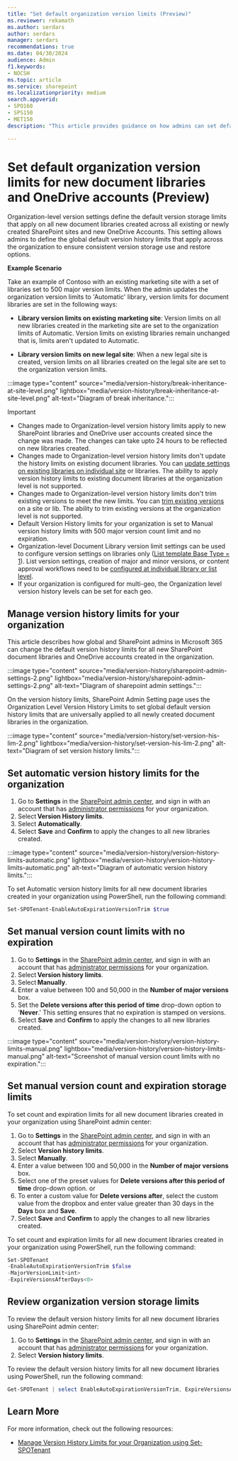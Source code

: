 ```yaml
---
title: "Set default organization version limits (Preview)"
ms.reviewer: rekamath
ms.author: serdars
author: serdars
manager: serdars
recommendations: true
ms.date: 04/30/2024
audience: Admin
f1.keywords:
- NOCSH
ms.topic: article
ms.service: sharepoint
ms.localizationpriority: medium
search.appverid:
- SPO160
- SPS150
- MET150
description: "This article provides guidance on how admins can set default organization version limits for new document libraries and OneDrive accounts."

---
```


# Set default organization version limits for new document libraries and OneDrive accounts (Preview)

Organization-level version settings define the default version storage limits that apply on all new document libraries created across all existing or newly created SharePoint sites and new OneDrive Accounts. This setting allows admins to define the global default version history limits that apply across the organization to ensure consistent version storage use and restore options.  

**Example Scenario**

Take an example of Contoso with an existing marketing site with a set of libraries set to 500 major version limits. When the admin updates the organization version limits to 'Automatic' library, version limits for document libraries are set in the following ways:

- **Library version limits on existing marketing site**: Version limits on all new libraries created in the marketing site are set to the organization limits of Automatic. Version limits on existing libraries remain unchanged that is, limits aren't updated to Automatic.  

- **Library version limits on new legal site**: When a new legal site is created, version limits on all libraries created on the legal site are set to the organization version limits.

:::image type="content" source="media/version-history/break-inheritance-at-site-level.png" lightbox="media/version-history/break-inheritance-at-site-level.png" alt-text="Diagram of break inheritance.":::

> [!IMPORTANT]
> - Changes made to Organization-level version history limits apply to new SharePoint libraries and OneDrive user accounts created since the change was made. The changes can take upto 24 hours to be reflected on new libraries created. 
> - Changes made to Organization-level version history limits don't update the history limits on existing document libraries. You can [update settings on existing libraries on individual site](document-library-version-history-limits.md#version-storage-behavior) or libraries. The ability to apply version history limits to existing document libraries at the organization level is not supported.
> - Changes made to Organization-level version history limits don't trim existing versions to meet the new limits. You can [trim existing versions](library-version-limits.md#manage-version-history-limits-for-a-library-using-powershell) on a site or lib. The ability to trim existing versions at the organization level is not supported.
> - Default Version History limits for your organization is set to Manual version history limits with 500 major version count limit and no expiration.
> - Organization-level Document Library version limit settings can be used to configure version settings on libraries only ([List template Base Type = 1](/openspecs/sharepoint_protocols/ms-wssts/8bf797af-288c-4a1d-a14b-cf5394e636cf)). List version settings, creation of major and minor versions, or content approval workflows need to be [configured at individual library or list level](https://support.microsoft.com/en-us/office/enable-and-configure-versioning-for-a-list-or-library-1555d642-23ee-446a-990a-bcab618c7a37).
> - If your organization is configured for multi-geo, the Organization level version history levels can be set for each geo. 

## Manage version history limits for your organization

This article describes how global and SharePoint admins in Microsoft 365 can change the default version history limits for all new SharePoint document libraries and OneDrive accounts created in the organization. 

:::image type="content" source="media/version-history/sharepoint-admin-settings-2.png" lightbox="media/version-history/sharepoint-admin-settings-2.png" alt-text="Diagram of sharepoint admin settings.":::

On the version history limits, SharePoint Admin Setting page uses the Organization Level Version History Limits to set global default version history limits that are universally applied to all newly created document libraries in the organization.

:::image type="content" source="media/version-history/set-version-his-lim-2.png" lightbox="media/version-history/set-version-his-lim-2.png" alt-text="Diagram of set version history limits.":::


## Set automatic version history limits for the organization

1. Go to **Settings** in the [SharePoint admin center](/sharepoint/sharepoint-admin-role), and sign in with an account that has [administrator permissions](/sharepoint/sharepoint-admin-role) for your organization.
1. Select **Version History limits**.
1. Select **Automatically**.
1. Select **Save** and **Confirm** to apply the changes to all new libraries created.

:::image type="content" source="media/version-history/version-history-limits-automatic.png" lightbox="media/version-history/version-history-limits-automatic.png" alt-text="Diagram of automatic version history limits.":::

To set Automatic version history limits for all new document libraries created in your organization using PowerShell, run the following command:

```PowerShell
Set-SPOTenant-EnableAutoExpirationVersionTrim $true
```

## Set manual version count limits with no expiration

1. Go to **Settings** in the [SharePoint admin center](/sharepoint/sharepoint-admin-role), and sign in with an account that has [administrator permissions](/sharepoint/sharepoint-admin-role) for your organization.
1. Select **Version history limits**.
1. Select **Manually**.
1. Enter a value between 100 and 50,000 in the **Number of major versions** box.
1. Set the **Delete versions after this period of time** drop-down option to '**Never**.' This setting ensures that no expiration is stamped on versions.
1. Select **Save** and **Confirm** to apply the changes to all new libraries created.

:::image type="content" source="media/version-history/version-history-limits-manual.png" lightbox="media/version-history/version-history-limits-manual.png" alt-text="Screenshot of manual version count limits with no expiration.":::

## Set manual version count and expiration storage limits

To set count and expiration limits for all new document libraries created in your organization using SharePoint admin center:
1. Go to **Settings** in the [SharePoint admin center](/sharepoint/sharepoint-admin-role), and sign in with an account that has [administrator permissions](/sharepoint/sharepoint-admin-role) for your organization.
1. Select **Version history limits**.
1. Select **Manually**.
1. Enter a value between 100 and 50,000 in the **Number of major versions** box.
1. Select one of the preset values for **Delete versions after this period of time** drop-down option. or
1. To enter a custom value for **Delete versions after**, select the custom value from the dropbox and enter value greater than 30 days in the **Days** box and **Save**.
1. Select **Save** and **Confirm** to apply the changes to all new libraries created.

To set count and expiration limits for all new document libraries created in your organization using PowerShell, run the following command:

```PowerShell
Set-SPOTenant 
-EnableAutoExpirationVersionTrim $false
-MajorVersionLimit<int>
-ExpireVersionsAfterDays<0>
```

## Review organization version storage limits

To review the default version history limits for all new document libraries using SharePoint admin center:
1. Go to **Settings** in the [SharePoint admin center](/sharepoint/sharepoint-admin-role), and sign in with an account that has [administrator permissions](/sharepoint/sharepoint-admin-role) for your organization.
1. Select **Version history limits**.

To review the default version history limits for all new document libraries using PowerShell, run the following command:

```PowerShell
Get-SPOTenant | select EnableAutoExpirationVersionTrim, ExpireVersionsAfterDays,MajorVersionLimit
```

## Learn More

For more information, check out the following resources:

- [Manage Version History Limits for your Organization using Set-SPOTenant](/powershell/module/sharepoint-online/set-spotenant)
